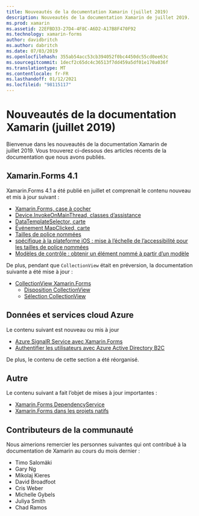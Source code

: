 ```yaml
---
title: Nouveautés de la documentation Xamarin (juillet 2019)
description: Nouveautés de la documentation Xamarin de juillet 2019.
ms.prod: xamarin
ms.assetid: 22EFBD33-27D4-4F8C-A6D2-A17B8F470F92
ms.technology: xamarin-forms
author: davidbritch
ms.author: dabritch
ms.date: 07/03/2019
ms.openlocfilehash: 355ab54acc53cb394052f0bc4450dc55cd0ee63c
ms.sourcegitcommit: 1decf2c65dc4c36513f7dd459a5df01e170a036f
ms.translationtype: MT
ms.contentlocale: fr-FR
ms.lasthandoff: 01/12/2021
ms.locfileid: "98115117"
---
```

# <a name="xamarin-docs-whats-new-july-2019"></a>Nouveautés de la documentation Xamarin (juillet 2019)

Bienvenue dans les nouveautés de la documentation Xamarin de juillet 2019. Vous trouverez ci-dessous des articles récents de la documentation que nous avons publiés.

## <a name="xamarinforms-41"></a>Xamarin.Forms 4.1

Xamarin.Forms 4.1 a été publié en juillet et comprenait le contenu nouveau et mis à jour suivant :

- [Xamarin.Forms, case à cocher](~/xamarin-forms/user-interface/checkbox.md)
- [Device.InvokeOnMainThread, classes d’assistance](~/xamarin-forms/platform/device.md#interact-with-the-ui-from-background-threads)
- [DataTemplateSelector, carte](~/xamarin-forms/user-interface/map/pins.md#choose-item-appearance-at-runtime)
- [Événement MapClicked, carte](~/xamarin-forms/user-interface/map/map.md#map-clicks)
- [Tailles de police nommées](~/xamarin-forms/user-interface/text/fonts.md#understand-named-font-sizes)
- [spécifique à la plateforme iOS : mise à l’échelle de l’accessibilité pour les tailles de police nommées](~/xamarin-forms/platform/ios/named-font-size-scaling.md)
- [Modèles de contrôle : obtenir un élément nommé à partir d’un modèle](~/xamarin-forms/app-fundamentals/templates/control-template.md#get-a-named-element-from-a-template)

De plus, pendant que `CollectionView` était en préversion, la documentation suivante a été mise à jour :

- [CollectionView Xamarin.Forms](~/xamarin-forms/user-interface/collectionview/index.md)
  - [Disposition CollectionView](~/xamarin-forms/user-interface/collectionview/layout.md)
  - [Sélection CollectionView](~/xamarin-forms/user-interface/collectionview/selection.md)

## <a name="data--azure-cloud-services"></a>Données et services cloud Azure

Le contenu suivant est nouveau ou mis à jour 

- [Azure SignalR Service avec Xamarin.Forms](/azure/azure-signalr/signalr-quickstart-azure-functions-csharp)
- [Authentifier les utilisateurs avec Azure Active Directory B2C](~/xamarin-forms/data-cloud/authentication/azure-ad-b2c.md)

De plus, le contenu de cette section a été réorganisé.

## <a name="other"></a>Autre

Le contenu suivant a fait l’objet de mises à jour importantes :

- [Xamarin.Forms DependencyService](../xamarin-forms/app-fundamentals/dependency-service/index.md)
- [Xamarin.Forms dans les projets natifs](../xamarin-forms/platform/native-forms.md)

## <a name="community-contributors"></a>Contributeurs de la communauté

Nous aimerions remercier les personnes suivantes qui ont contribué à la documentation de Xamarin au cours du mois dernier :

- Timo Salomäki
- Gary Ng
- Mikolaj Kieres
- David Broadfoot
- Cris Weber
- Michelle Gybels
- Juliya Smith
- Chad Ramos